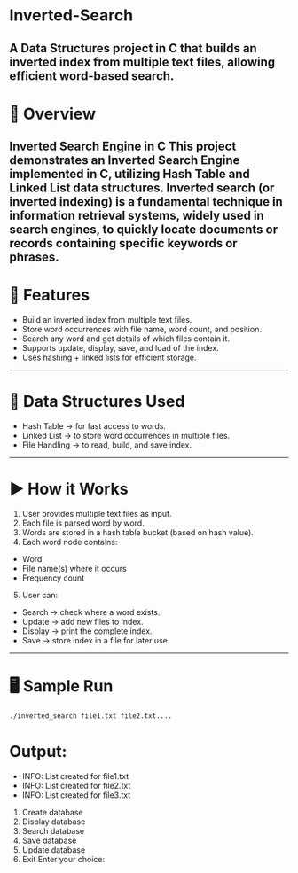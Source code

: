 # Inverted-Search
A Data Structures project in C that builds an inverted index from multiple text files, allowing efficient word-based search.
---
# 📌 Overview

Inverted Search Engine in C
This project demonstrates an Inverted Search Engine implemented in C, utilizing Hash Table and Linked List data structures.
Inverted search (or inverted indexing) is a fundamental technique in information retrieval systems, widely used in search engines, to quickly locate documents or records containing specific keywords or phrases.
---
# 🔧 Features

- Build an inverted index from multiple text files.
- Store word occurrences with file name, word count, and position.
- Search any word and get details of which files contain it.
- Supports update, display, save, and load of the index.
- Uses hashing + linked lists for efficient storage.
---
# 📂 Data Structures Used

- Hash Table → for fast access to words.
- Linked List → to store word occurrences in multiple files.
- File Handling → to read, build, and save index.
---
# ▶️ How it Works

1. User provides multiple text files as input.
2. Each file is parsed word by word.
3. Words are stored in a hash table bucket (based on hash value).
4. Each word node contains:
- Word
- File name(s) where it occurs
- Frequency count
5. User can:
  - Search → check where a word exists.
  - Update → add new files to index.
  - Display → print the complete index.
  - Save → store index in a file for later use.
 ---
# 🖥️ Sample Run
```bash
./inverted_search file1.txt file2.txt....
```
# Output:
- INFO: List created for file1.txt
- INFO: List created for file2.txt
- INFO: List created for file3.txt
1. Create database
2. Display database
3. Search database
4. Save database
5. Update database
6. Exit
Enter your choice: 
